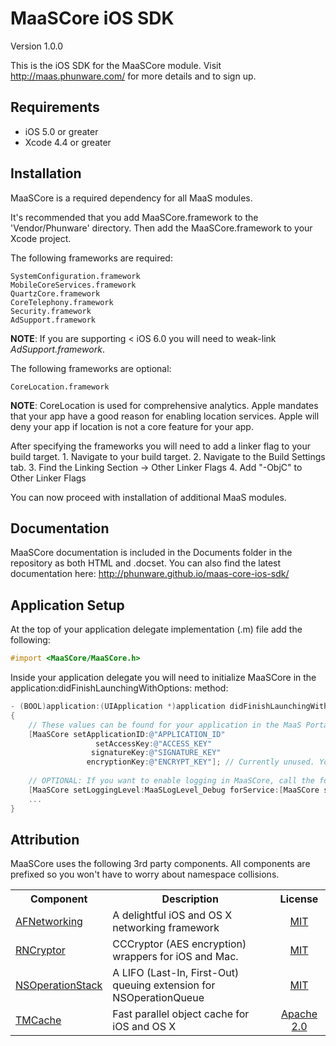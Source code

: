 MaaSCore iOS SDK
================

Version 1.0.0

This is the iOS SDK for the MaaSCore module. Visit http://maas.phunware.com/ for more details and to sign up.



Requirements
------------

- iOS 5.0 or greater
- Xcode 4.4 or greater



Installation
------------

MaaSCore is a required dependency for all MaaS modules.

It's recommended that you add MaaSCore.framework to the 'Vendor/Phunware' directory. Then add the MaaSCore.framework to your Xcode project.

The following frameworks are required:
````
SystemConfiguration.framework
MobileCoreServices.framework
QuartzCore.framework
CoreTelephony.framework
Security.framework
AdSupport.framework
````

**NOTE**: If you are supporting < iOS 6.0 you will need to weak-link *AdSupport.framework*.


The following frameworks are optional:
````
CoreLocation.framework
````
**NOTE**: CoreLocation is used for comprehensive analytics. Apple mandates that your app have a good reason for enabling location services. Apple will deny your app if location is not a core feature for your app.

After specifying the frameworks you will need to add a linker flag to your build target. 1. Navigate to your build target.
2. Navigate to the Build Settings tab.
3. Find the Linking Section -> Other Linker Flags
4. Add "-ObjC" to Other Linker Flags

You can now proceed with installation of additional MaaS modules.



Documentation
------------

MaaSCore documentation is included in the Documents folder in the repository as both HTML and .docset. You can also find the latest documentation here: http://phunware.github.io/maas-core-ios-sdk/



Application Setup
-----------------
At the top of your application delegate implementation (.m) file add the following:

````objective-c
#import <MaaSCore/MaaSCore.h>
````

Inside your application delegate you will need to initialize MaaSCore in the application:didFinishLaunchingWithOptions: method:

````objective-c
- (BOOL)application:(UIApplication *)application didFinishLaunchingWithOptions:(NSDictionary *)launchOptions
{
	// These values can be found for your application in the MaaS Portal (http://maas.phunware.com/clients)
    [MaaSCore setApplicationID:@"APPLICATION_ID"
    			   setAccessKey:@"ACCESS_KEY"
                  signatureKey:@"SIGNATURE_KEY"
                 encryptionKey:@"ENCRYPT_KEY"]; // Currently unused. You can place any NSString value here
                  
    // OPTIONAL: If you want to enable logging in MaaSCore, call the following
    [MaaSCore setLoggingLevel:MaaSLogLevel_Debug forService:[MaaSCore serviceName]];
    ...
}
````



Attribution
-----------
MaaSCore uses the following 3rd party components. All components are prefixed so you won't have to worry about namespace collisions.

<table>
  <tr>
  <th style="text-align:center;">Component</th>
  <th style="text-align:center;">Description</th>
  <th style="text-align:center;">License</th>
  </tr>
  <tr>
    <td><a href="https://github.com/AFNetworking/AFNetworking">AFNetworking</a></td>
    <td>
     A delightful iOS and OS X networking framework
    </td>
    <td style="text-align:center;""><a href="https://github.com/AFNetworking/AFNetworking/blob/master/LICENSE">MIT</a>
    </td>
  </tr>
  <tr>
    <td><a href="https://github.com/rnapier/RNCryptor">RNCryptor</a></td>
    <td>
     CCCryptor (AES encryption) wrappers for iOS and Mac.
    </td>
    <td style="text-align:center;""><a href="https://github.com/rnapier/RNCryptor/blob/master/README.md">MIT</a>
    </td>
  </tr>
  <tr>
    <td><a href="https://github.com/nicklockwood/NSOperationStack">NSOperationStack</a></td>
    <td>
     A LIFO (Last-In, First-Out) queuing extension for NSOperationQueue
    </td>
    <td style="text-align:center;""><a href="https://github.com/nicklockwood/NSOperationStack/blob/master/LICENCE.md">MIT</a>
    </td>
  </tr>
  <tr>
    <td><a href="https://github.com/tumblr/TMCache">TMCache</a></td>
    <td>
     Fast parallel object cache for iOS and OS X
    </td>
    <td style="text-align:center;""><a href="https://github.com/tumblr/TMCache/blob/master/LICENSE.txt">Apache 2.0</a>
    </td>
  </tr>
</table>
